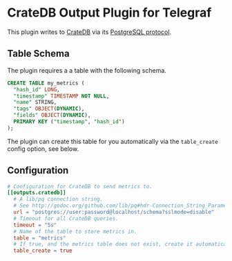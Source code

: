 # CrateDB Output Plugin for Telegraf

This plugin writes to [CrateDB](https://crate.io/) via its [PostgreSQL protocol](https://crate.io/docs/crate/reference/protocols/postgres.html).

## Table Schema

The plugin requires a a table with the following schema.


```sql
CREATE TABLE my_metrics (
  "hash_id" LONG,
  "timestamp" TIMESTAMP NOT NULL,
  "name" STRING,
  "tags" OBJECT(DYNAMIC),
  "fields" OBJECT(DYNAMIC),
  PRIMARY KEY ("timestamp", "hash_id")
);
```

The plugin can create this table for you automatically via the `table_create`
config option, see below.

## Configuration

```toml
# Configuration for CrateDB to send metrics to.
[[outputs.cratedb]]
  # A lib/pq connection string.
  # See http://godoc.org/github.com/lib/pq#hdr-Connection_String_Parameters
  url = "postgres://user:password@localhost/schema?sslmode=disable"
  # Timeout for all CrateDB queries.
  timeout = "5s"
  # Name of the table to store metrics in.
  table = "metrics"
  # If true, and the metrics table does not exist, create it automatically.
  table_create = true
```
